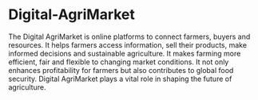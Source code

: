 # Digital-AgriMarket
The Digital AgriMarket is  online platforms to connect farmers, buyers and resources. It helps farmers access information, sell their products, make informed decisions and sustainable agriculture. It makes farming more efficient, fair and flexible to changing market conditions. It not only enhances profitability for farmers but also contributes to global food security. Digital AgriMarket plays a vital role in shaping the future of agriculture. 

